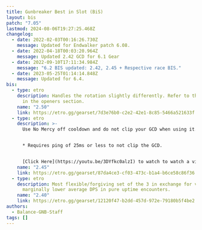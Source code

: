 ```yaml
---
title: Gunbreaker Best in Slot (BiS)
layout: bis
patch: "7.05"
lastmod: 2024-08-06T19:27:25.468Z
changelog:
  - date: 2022-02-03T00:16:26.730Z
    message: Updated for Endwalker patch 6.08.
  - date: 2022-04-18T00:03:20.964Z
    message: Updated 2.42 GCD for 6.1 Gear
  - date: 2022-09-10T17:11:34.984Z
    message: "6.2 BIS updated: 2.42, 2.45 + Respective race BIS."
  - date: 2023-05-25T01:14:14.848Z
    message: Updated for 6.4.
bis:
  - type: etro
    description: Handles the rotation slightly differently. Refer to the infographic
      in the openers section.
    name: "2.50"
    link: https://etro.gg/gearset/7d3e76b0-c2e2-42e1-8c85-5466a521633f
  - type: etro
    description: >-
      Use No Mercy off cooldown and do not clip your GCD when using it.


      * Requires ping of 25ms or less to not clip the GCD.


      [Click Here](https://youtu.be/3DYfkc0alzI) to watch to watch a video demonstrating using  **No Mercy** off-cooldown on 2.45.
    name: "2.45"
    link: https://etro.gg/gearset/87da4ce3-cf03-473c-b1a4-b6ce58c86f36
  - type: etro
    description: Most flexible/forgiving set of the 3 in exchange for very, very
      marginally lower average DPS in pure uptime encounters.
    name: "2.40"
    link: https://etro.gg/gearset/12120f47-b2dd-457d-972e-79180b5f4be2
authors:
  - Balance-GNB-Staff
tags: []
---
```

